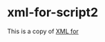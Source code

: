 xml-for-script2
===============
This is a copy of [XML for <script>, version 3.1](http://xmljs.sourceforge.net/). 
I am not at all affiliated with that project.

No plans to alter code for now. Just wanted to see a copy off of Slowforge and on Git/Github.